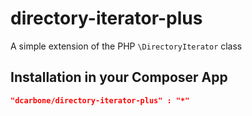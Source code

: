 directory-iterator-plus
=========================

A simple extension of the PHP `\DirectoryIterator` class

## Installation in your Composer App
```json
"dcarbone/directory-iterator-plus" : "*"
```
